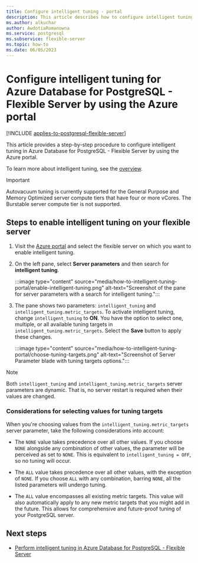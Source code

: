 ```yaml
---
title: Configure intelligent tuning - portal
description: This article describes how to configure intelligent tuning in Azure Database for PostgreSQL - Flexible Server through the Azure portal.
ms.author: alkuchar
author: AwdotiaRomanowna
ms.service: postgresql
ms.subservice: flexible-server
ms.topic: how-to
ms.date: 06/05/2023
---
```


# Configure intelligent tuning for Azure Database for PostgreSQL - Flexible Server by using the Azure portal

[!INCLUDE [applies-to-postgresql-flexible-server](../includes/applies-to-postgresql-flexible-server.md)]

This article provides a step-by-step procedure to configure intelligent tuning in Azure Database for PostgreSQL - Flexible Server by using the Azure portal.

To learn more about intelligent tuning, see the [overview](concepts-intelligent-tuning.md).

> [!IMPORTANT]
> Autovacuum tuning is currently supported for the General Purpose and Memory Optimized server compute tiers that have four or more vCores. The Burstable server compute tier is not supported.

## Steps to enable intelligent tuning on your flexible server

1. Visit the [Azure portal](https://portal.azure.com/) and select the flexible server on which you want to enable intelligent tuning.

2. On the left pane, select **Server parameters** and then search for **intelligent tuning**.

   :::image type="content" source="media/how-to-intelligent-tuning-portal/enable-intelligent-tuning.png" alt-text="Screenshot of the pane for server parameters with a search for intelligent tuning.":::

3. The pane shows two parameters: `intelligent_tuning` and `intelligent_tuning.metric_targets`. To activate intelligent tuning, change `intelligent_tuning` to **ON**. You have the option to select one, multiple, or all available tuning targets in `intelligent_tuning.metric_targets`. Select the **Save** button to apply these changes.

   :::image type="content" source="media/how-to-intelligent-tuning-portal/choose-tuning-targets.png" alt-text="Screenshot of Server Parameter blade with tuning targets options.":::

> [!NOTE]
> Both `intelligent_tuning` and `intelligent_tuning.metric_targets` server parameters are dynamic. That is, no server restart is required when their values are changed.

### Considerations for selecting values for tuning targets

When you're choosing values from the `intelligent_tuning.metric_targets` server parameter, take the following considerations into account:

* The `NONE` value takes precedence over all other values. If you choose `NONE` alongside any combination of other values, the parameter will be perceived as set to `NONE`. This is equivalent to `intelligent_tuning = OFF`, so no tuning will occur.

* The `ALL` value takes precedence over all other values, with the exception of `NONE`. If you choose `ALL` with any combination, barring `NONE`, all the listed parameters will undergo tuning.

* The `ALL` value encompasses all existing metric targets. This value will also automatically apply to any new metric targets that you might add in the future. This allows for comprehensive and future-proof tuning of your PostgreSQL server.

## Next steps

- [Perform intelligent tuning in Azure Database for PostgreSQL - Flexible Server](concepts-intelligent-tuning.md)
